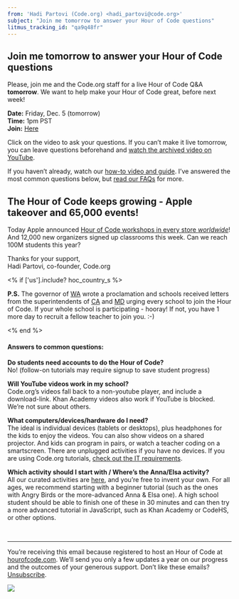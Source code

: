 ```yaml
---
from: 'Hadi Partovi (Code.org) <hadi_partovi@code.org>'
subject: "Join me tomorrow to answer your Hour of Code questions"
litmus_tracking_id: "qa9q48fr"
---
```

## Join me tomorrow to answer your Hour of Code questions

Please, join me and the Code.org staff for a live Hour of Code Q&A **tomorrow**. We want to help make your Hour of Code great, before next week!

**Date:** Friday, Dec. 5 (tomorrow)<br />
**Time:** 1pm PST<br />
**Join:** [Here](https://plus.google.com/events/c3s9ult438ud35b6jdrt3kdjqk8)

Click on the video to ask your questions. If you can’t make it live tomorrow, you can leave questions beforehand and [watch the archived video on YouTube](http://www.youtube.com/watch?v=ABcIeI5anxw).

If you haven’t already, watch our [how-to video and guide](http://hourofcode.com/us/resources/how-to). I’ve answered the most common questions below, but [read our FAQs](http://hourofcode.com/us#faq) for more.

## The Hour of Code keeps growing - Apple takeover and 65,000 events!
Today Apple announced [Hour of Code workshops in every store *worldwide*](http://www.apple.com/retail/code/)! And 12,000 new organizers signed up classrooms this week. Can we reach 100M students this year?


Thanks for your support,
<br/>
Hadi Partovi, co-founder, Code.org


<% if ['us'].include? hoc_country_s %>

**P.S.** The governor of [WA](https://www.facebook.com/CSEdWeek/photos/a.10151143918633253.448564.160922288252/10152577759853253/) wrote a proclamation and schools received letters from the superintendents of [CA](https://www.facebook.com/CSEdWeek/photos/a.10151143918633253.448564.160922288252/10152577754133253/) and [MD](http://www.marylandpublicschools.org/press/11_18_2014.html) urging every school to join the Hour of Code. If your whole school is participating - hooray! If not, you have 1 more day to recruit a fellow teacher to join you. :-)

<% end %>

#### Answers to common questions:

**Do students need accounts to do the Hour of Code?**<br />
No! (follow-on tutorials may require signup to save student progress)

**Will YouTube videos work in my school?**<br />
Code.org’s videos fall back to a non-youtube player, and include a download-link. Khan Academy videos also work if YouTube is blocked. We’re not sure about others.

**What computers/devices/hardware do I need?**<br />
The ideal is individual devices (tablets or desktops), plus headphones for the kids to enjoy the videos. You can also show videos on a shared projector. And kids can program in pairs, or watch a teacher coding on a smartscreen. There are unplugged activities if you have no devices.  If you are using Code.org tutorials, [check out the IT requirements](http://code.org/educate/it).

**Which activity should I start with /  Where’s the Anna/Elsa activity?**<br />
All our curated activities are [here](http://code.org/learn), and you’re free to invent your own. For all ages, we recommend starting with a beginner tutorial (such as the ones with Angry Birds or the more-advanced Anna & Elsa one). A high school student should be able to finish one of these in 30 minutes and can then try a more advanced tutorial in JavaScript, such as Khan Academy or CodeHS, or other options.


<br/>
<hr/>

You’re receiving this email because registered to host an Hour of Code at [hourofcode.com](http://hourofcode.com/). We’ll send you only a few updates a year on our progress and the outcomes of your generous support. Don’t like these emails? [Unsubscribe](<%= unsubscribe_link %>).

![](<%= tracking_pixel %>)
